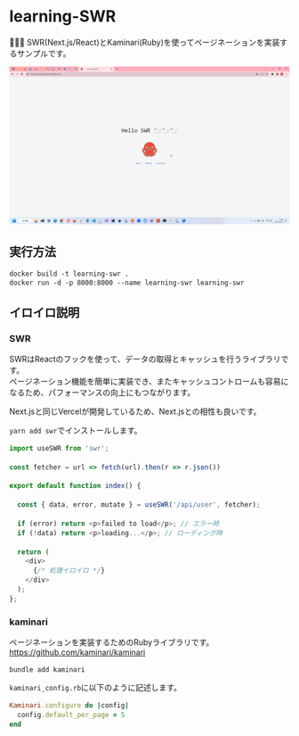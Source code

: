 # learning-SWR

🦢🦢🦢 SWR(Next.js/React)とKaminari(Ruby)を使ってページネーションを実装するサンプルです。  

![成果物](./docs/img/fruit.gif)  

## 実行方法

```shell
docker build -t learning-swr .
docker run -d -p 8000:8000 --name learning-swr learning-swr
```

## イロイロ説明

### SWR

SWRはReactのフックを使って、データの取得とキャッシュを行うライブラリです。  
ページネーション機能を簡単に実装でき、またキャッシュコントロームも容易になるため、パフォーマンスの向上にもつながります。  

Next.jsと同じVercelが開発しているため、Next.jsとの相性も良いです。  

`yarn add swr`でインストールします。  

```typescript
import useSWR from 'swr';

const fetcher = url => fetch(url).then(r => r.json())

export default function index() {

  const { data, error, mutate } = useSWR('/api/user', fetcher);

  if (error) return <p>failed to load</p>; // エラー時
  if (!data) return <p>loading...</p>; // ローディング時

  return (
    <div>
      {/* 処理イロイロ */}
    </div>
  );
};
```

### kaminari

ページネーションを実装するためのRubyライブラリです。  
<https://github.com/kaminari/kaminari>  

```shell
bundle add kaminari
```

`kaminari_config.rb`に以下のように記述します。  

```ruby
Kaminari.configure do |config|
  config.default_per_page = 5
end
```
